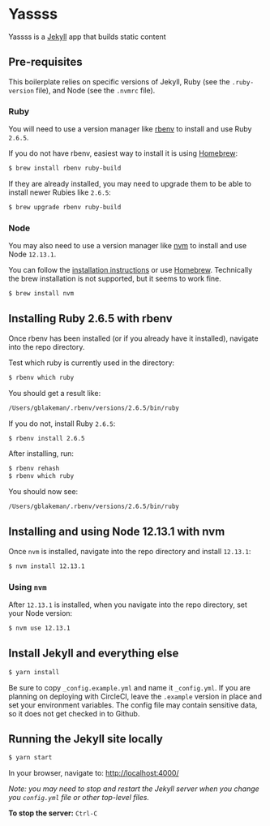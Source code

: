 # Yassss
Yassss is a [Jekyll](https://jekyllrb.com/) app that builds static content

## Pre-requisites

This boilerplate relies on specific versions of Jekyll, Ruby (see the `.ruby-version` file), and Node (see the `.nvmrc` file).

### Ruby

You will need to use a version manager like [rbenv](https://github.com/rbenv/rbenv) to install and use Ruby `2.6.5`.

If you do not have rbenv, easiest way to install it is using [Homebrew](https://github.com/rbenv/rbenv#homebrew-on-macos):

```sh
$ brew install rbenv ruby-build
```

If they are already installed, you may need to upgrade them to be able to install newer Rubies like `2.6.5`:

```sh
$ brew upgrade rbenv ruby-build
```

### Node

You may also need to use a version manager like [nvm](https://github.com/nvm-sh/nvm) to install and use Node `12.13.1`.

You can follow the [installation instructions](https://github.com/nvm-sh/nvm/blob/master/README.md#installation-and-update) or use [Homebrew](https://brew.sh). Technically the brew installation is not supported, but it seems to work fine.

```sh
$ brew install nvm
```

## Installing Ruby 2.6.5 with rbenv

Once rbenv has been installed (or if you already have it installed), navigate into the repo directory.

Test which ruby is currently used in the directory:

```sh
$ rbenv which ruby
```

You should get a result like:

```sh
/Users/gblakeman/.rbenv/versions/2.6.5/bin/ruby
```

If you do not, install Ruby `2.6.5`:

```sh
$ rbenv install 2.6.5
```

After installing, run:

```sh
$ rbenv rehash
$ rbenv which ruby
```

You should now see:

```sh
/Users/gblakeman/.rbenv/versions/2.6.5/bin/ruby
```

## Installing and using Node 12.13.1 with nvm

Once `nvm` is installed, navigate into the repo directory and install `12.13.1`:
```sh
$ nvm install 12.13.1
```

### Using `nvm`

After `12.13.1` is installed, when you navigate into the repo directory, set your Node version:

```sh
$ nvm use 12.13.1
```

## Install Jekyll and everything else

```sh
$ yarn install
```

Be sure to copy `_config.example.yml` and name it `_config.yml`. If you are planning on deploying with CircleCI, leave the `.example` version in place and set your environment variables. The config file may contain sensitive data, so it does not get checked in to Github.

## Running the Jekyll site locally

```sh
$ yarn start
```

In your browser, navigate to:
[http://localhost:4000/](http://localhost:4000/)

_Note: you may need to stop and restart the Jekyll server when you change you `config.yml` file or other top-level files._

**To stop the server:** `Ctrl-C`
